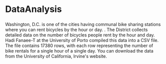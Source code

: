 # DataAnalysis


### 
Washington, D.C. is one of the cities having communal bike sharing stations where you can rent bicycles by the hour or day. . The District collects detailed data on the number of bicycles people rent by the hour and day.
Hadi Fanaee-T at the University of Porto compiled this data into a CSV file. The file contains 17380 rows, with each row representing the number of bike rentals for a single hour of a single day. 
You can download the data from the University of California, Irvine's website.
